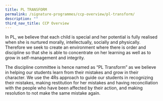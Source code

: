 ```yaml
---
title: PL TRANSFORM
permalink: /signature-programmes/ccp-overview/pl-transform/
description: ""
third_nav_title: CCP Overview
---
```

In PL, we believe that each child is special and her potential is fully realised when she is nurtured morally, intellectually, socially and physically. Therefore we seek to create an environment where there is order and discipline so that she is able to concentrate on her learning as well as to grow in self-management and integrity.

  

The discipline committee is hence named as “PL Transform” as we believe in helping our students learn from their mistakes and grow in their character. We use the 4Rs approach to guide our students in recognizing their mistakes, making restitution for her mistakes and having reconciliation with the people who have been affected by their action, and making resolution to not make the same mistake again.
